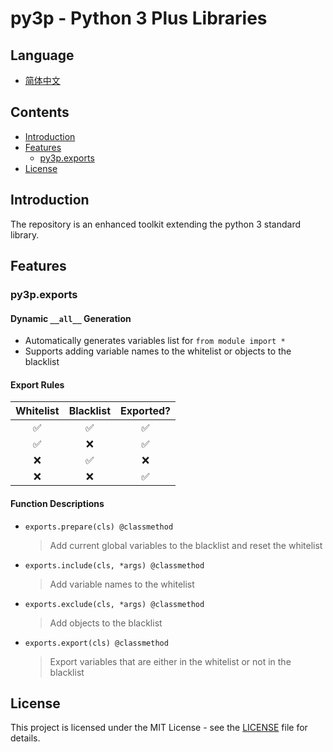 # py3p - Python 3 Plus Libraries
## Language
- [简体中文](README.zh-CN.md)
## Contents
- [Introduction](#introduction)
- [Features](#features)
    - [py3p.exports](#py3pexports)
- [License](#license)
## Introduction
The repository is an enhanced toolkit extending the python 3 standard library.
## Features
### **py3p.exports**
#### Dynamic `__all__` Generation
- Automatically generates variables list for `from module import *`
- Supports adding variable names to the whitelist or objects to the blacklist
#### Export Rules
| Whitelist | Blacklist | Exported? |
|:---:|:---:|:---:|
| ✅ | ✅ | ✅ |
| ✅ | ❌ | ✅ |
| ❌ | ✅ | ❌ |
| ❌ | ❌ | ✅ |
#### Function Descriptions
- `exports.prepare(cls) @classmethod`
    > Add current global variables to the blacklist and reset the whitelist
- `exports.include(cls, *args) @classmethod`
    > Add variable names to the whitelist
- `exports.exclude(cls, *args) @classmethod`
    > Add objects to the blacklist
- `exports.export(cls) @classmethod`
    > Export variables that are either in the whitelist or not in the blacklist
## License
This project is licensed under the MIT License - see the [LICENSE](LICENSE) file for details.
